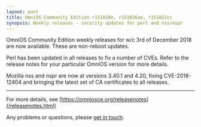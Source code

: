 ```yaml
---
layout: post
title: OmniOS Community Edition r151028e, r151026ae, r151022cc
synopsis: Weekly releases - security updates for perl and nss/nspr
---
```

OmniOS Community Edition weekly releases for w/c 3rd of December 2018 are
now available. These are non-reboot updates.

Perl has been updated in all releases to fix a number of CVEs. Refer to the
release notes for your particular OmniOS version for more details.

Mozilla nss and nspr are now at versions 3.40.1 and 4.20, fixing
CVE-2018-12404 and bringing the latest set of CA certificates to all
releases.

---

For more details, see [https://omniosce.org/releasenotes](/releasenotes.html)

Any problems or questions, please [get in touch](/about/contact.html).
